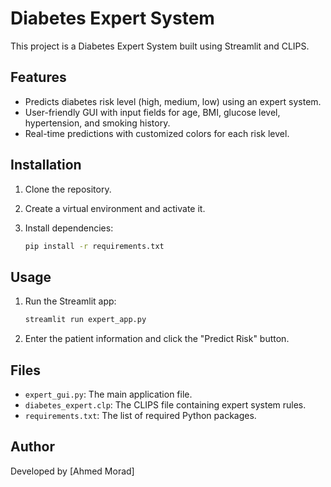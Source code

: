 # Diabetes Expert System

This project is a Diabetes Expert System built using Streamlit and CLIPS.

## Features

* Predicts diabetes risk level (high, medium, low) using an expert system.
* User-friendly GUI with input fields for age, BMI, glucose level, hypertension, and smoking history.
* Real-time predictions with customized colors for each risk level.

## Installation

1. Clone the repository.
2. Create a virtual environment and activate it.
3. Install dependencies:

   ```bash
   pip install -r requirements.txt
   ```

## Usage

1. Run the Streamlit app:

   ```bash
   streamlit run expert_app.py
   ```
2. Enter the patient information and click the "Predict Risk" button.

## Files

* `expert_gui.py`: The main application file.
* `diabetes_expert.clp`: The CLIPS file containing expert system rules.
* `requirements.txt`: The list of required Python packages.

## Author

Developed by \[Ahmed Morad]
